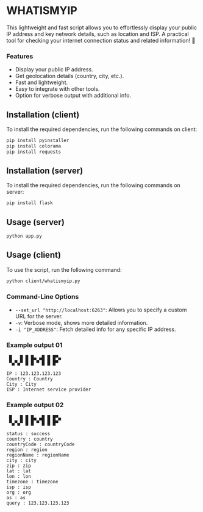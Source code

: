 # WHATISMYIP 



This lightweight and fast script allows you to effortlessly display your public IP address and key network details, such as location and ISP. A practical tool for checking your internet connection status and related information! 🚀




### Features
- Display your public IP address.
- Get geolocation details (country, city, etc.).
- Fast and lightweight.
- Easy to integrate with other tools.
- Option for verbose output with additional info.



## Installation (client)

To install the required dependencies, run the following commands on client:

```bash
pip install pyinstaller
pip install colorama
pip install requests
```


## Installation (server)

To install the required dependencies, run the following commands on server:

```bash
pip install flask
```



## Usage (server)
```bash
python app.py
```



## Usage (client)

To use the script, run the following command:

```bash
python client/whatismyip.py
```



### Command-Line Options
- `--set_url "http://localhost:6263"`: Allows you to specify a custom URL for the server.
- `-v`: Verbose mode, shows more detailed information.
- `-i "IP_ADDRESS"`: Fetch detailed info for any specific IP address.





### Example output 01 
```
 █   █ █ █▄ ▄█ █ █▀▄
 ▀▄▀▄▀ █ █ ▀ █ █ █▀ 

IP : 123.123.123.123
Country : Country
City : City
ISP : Internet service provider
```

### Example output 02
```
 █   █ █ █▄ ▄█ █ █▀▄
 ▀▄▀▄▀ █ █ ▀ █ █ █▀ 

status : success
country : country
countryCode : countryCode
region : region
regionName : regionName
city : city
zip : zip
lat : lat
lon : lon
timezone : timezone
isp : isp
org : org
as : as
query : 123.123.123.123
```

